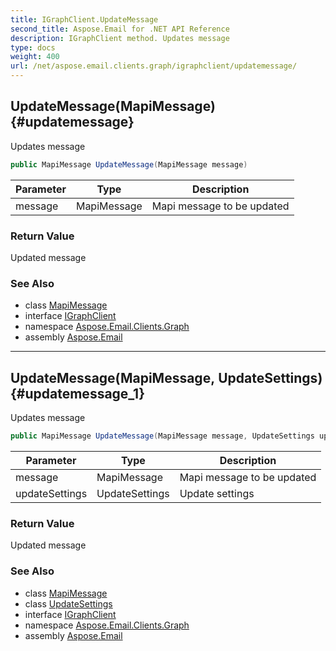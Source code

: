 ```yaml
---
title: IGraphClient.UpdateMessage
second_title: Aspose.Email for .NET API Reference
description: IGraphClient method. Updates message
type: docs
weight: 400
url: /net/aspose.email.clients.graph/igraphclient/updatemessage/
---
```

## UpdateMessage(MapiMessage) {#updatemessage}

Updates message

```csharp
public MapiMessage UpdateMessage(MapiMessage message)
```

| Parameter | Type | Description |
| --- | --- | --- |
| message | MapiMessage | Mapi message to be updated |

### Return Value

Updated message

### See Also

* class [MapiMessage](../../../aspose.email.mapi/mapimessage/)
* interface [IGraphClient](../)
* namespace [Aspose.Email.Clients.Graph](../../igraphclient/)
* assembly [Aspose.Email](../../../)

---

## UpdateMessage(MapiMessage, UpdateSettings) {#updatemessage_1}

Updates message

```csharp
public MapiMessage UpdateMessage(MapiMessage message, UpdateSettings updateSettings)
```

| Parameter | Type | Description |
| --- | --- | --- |
| message | MapiMessage | Mapi message to be updated |
| updateSettings | UpdateSettings | Update settings |

### Return Value

Updated message

### See Also

* class [MapiMessage](../../../aspose.email.mapi/mapimessage/)
* class [UpdateSettings](../../updatesettings/)
* interface [IGraphClient](../)
* namespace [Aspose.Email.Clients.Graph](../../igraphclient/)
* assembly [Aspose.Email](../../../)


